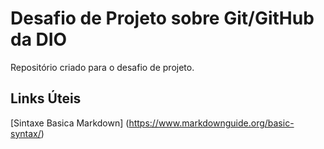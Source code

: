 #  Desafio  de Projeto sobre Git/GitHub da DIO
Repositório criado para o desafio de projeto.

## Links Úteis
[Sintaxe Basica Markdown] (https://www.markdownguide.org/basic-syntax/)
